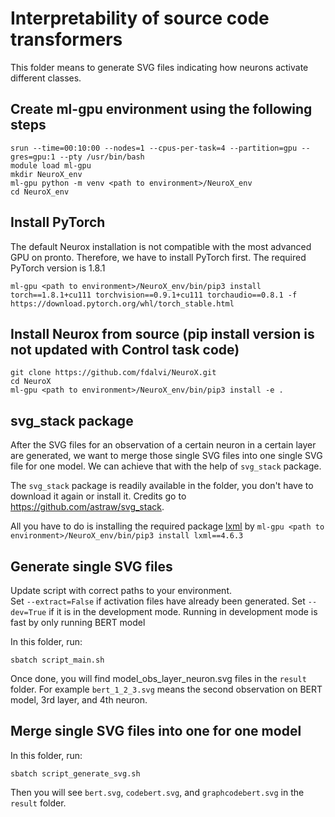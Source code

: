 # Interpretability of source code transformers
This folder means to generate SVG files indicating how neurons activate different
classes.

## Create ml-gpu environment using the following steps
```
srun --time=00:10:00 --nodes=1 --cpus-per-task=4 --partition=gpu --gres=gpu:1 --pty /usr/bin/bash  
module load ml-gpu  
mkdir NeuroX_env  
ml-gpu python -m venv <path to environment>/NeuroX_env  
cd NeuroX_env
```
## Install PyTorch

The default Neurox installation is not compatible with the most advanced GPU on
pronto. Therefore, we have to install PyTorch first. The required PyTorch version
is 1.8.1
```
ml-gpu <path to environment>/NeuroX_env/bin/pip3 install torch==1.8.1+cu111 torchvision==0.9.1+cu111 torchaudio==0.8.1 -f https://download.pytorch.org/whl/torch_stable.html
```

## Install Neurox from source (pip install version is not updated with Control task code)
```
git clone https://github.com/fdalvi/NeuroX.git  
cd NeuroX
ml-gpu <path to environment>/NeuroX_env/bin/pip3 install -e .  
```

## svg_stack package
After the SVG files for an observation of a certain neuron in a certain layer are
generated, we want to merge those single SVG files into one single SVG file for
one model. We can achieve that with the help of `svg_stack` package.

The `svg_stack` package is readily available in the folder, you don't have to
download it again or install it. Credits go to https://github.com/astraw/svg_stack.

All you have to do is installing the required package [lxml](https://lxml.de/installation.html)
by
`ml-gpu <path to environment>/NeuroX_env/bin/pip3 install lxml==4.6.3`


## Generate single SVG files
Update script with correct paths to your environment.  
Set `--extract=False` if activation files have already been generated.
Set `--dev=True` if it is in the development mode. Running in development mode is fast by only running BERT model

In this folder, run:
```
sbatch script_main.sh
```

Once done, you will find model_obs_layer_neuron.svg files in the `result` folder.
For example `bert_1_2_3.svg` means the second observation on BERT model, 3rd
layer, and 4th neuron.



## Merge single SVG files into one for one model
In this folder, run:
```
sbatch script_generate_svg.sh
```

Then you will see `bert.svg`, `codebert.svg`, and `graphcodebert.svg` in the `result` folder.
